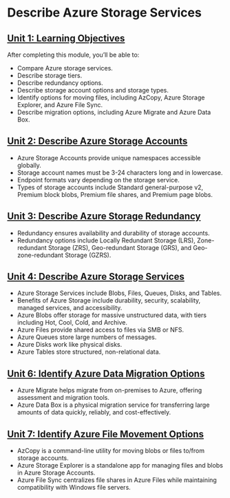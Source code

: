 # Describe Azure Storage Services

## [Unit 1: Learning Objectives](https://learn.microsoft.com/en-us/training/modules/describe-azure-storage-services/1-introduction)
After completing this module, you’ll be able to:
- Compare Azure storage services.
- Describe storage tiers.
- Describe redundancy options.
- Describe storage account options and storage types.
- Identify options for moving files, including AzCopy, Azure Storage Explorer, and Azure File Sync.
- Describe migration options, including Azure Migrate and Azure Data Box.

## [Unit 2: Describe Azure Storage Accounts](https://learn.microsoft.com/en-us/training/modules/describe-azure-storage-services/2-accounts)
- Azure Storage Accounts provide unique namespaces accessible globally.
- Storage account names must be 3-24 characters long and in lowercase.
- Endpoint formats vary depending on the storage service.
- Types of storage accounts include Standard general-purpose v2, Premium block blobs, Premium file shares, and Premium page blobs.

## [Unit 3: Describe Azure Storage Redundancy](https://learn.microsoft.com/en-us/training/modules/describe-azure-storage-services/3-redundancy)
- Redundancy ensures availability and durability of storage accounts.
- Redundancy options include Locally Redundant Storage (LRS), Zone-redundant Storage (ZRS), Geo-redundant Storage (GRS), and Geo-zone-redundant Storage (GZRS).

## [Unit 4: Describe Azure Storage Services](https://learn.microsoft.com/en-us/training/modules/describe-azure-storage-services/4-describe-azure-storage-services)
- Azure Storage Services include Blobs, Files, Queues, Disks, and Tables.
- Benefits of Azure Storage include durability, security, scalability, managed services, and accessibility.
- Azure Blobs offer storage for massive unstructured data, with tiers including Hot, Cool, Cold, and Archive.
- Azure Files provide shared access to files via SMB or NFS.
- Azure Queues store large numbers of messages.
- Azure Disks work like physical disks.
- Azure Tables store structured, non-relational data.

## [Unit 6: Identify Azure Data Migration Options](https://learn.microsoft.com/en-us/training/modules/describe-azure-storage-services/6-identify-azure-data-migration-options)
- Azure Migrate helps migrate from on-premises to Azure, offering assessment and migration tools.
- Azure Data Box is a physical migration service for transferring large amounts of data quickly, reliably, and cost-effectively.

## [Unit 7: Identify Azure File Movement Options](https://learn.microsoft.com/en-us/training/modules/describe-azure-storage-services/7-identify-azure-file-movement-options)
- AzCopy is a command-line utility for moving blobs or files to/from storage accounts.
- Azure Storage Explorer is a standalone app for managing files and blobs in Azure Storage Accounts.
- Azure File Sync centralizes file shares in Azure Files while maintaining compatibility with Windows file servers.
